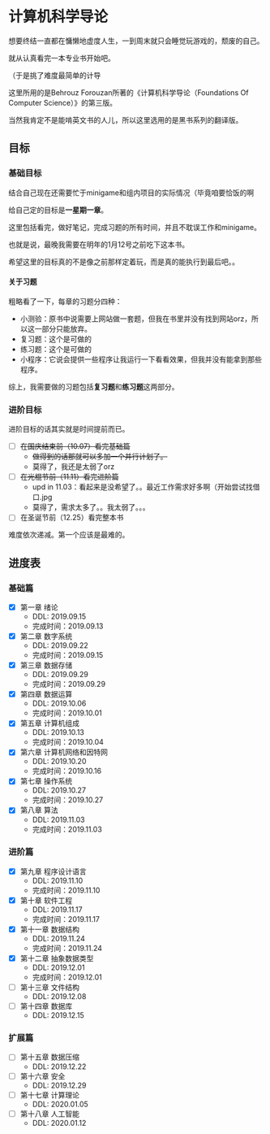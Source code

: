 # 计算机科学导论

想要终结一直都在慵懒地虚度人生，一到周末就只会睡觉玩游戏的，颓废的自己。

就从认真看完一本专业书开始吧。

（于是挑了难度最简单的计导

这里所用的是Behrouz Forouzan所著的《计算机科学导论（Foundations Of Computer Science）》的第三版。

当然我肯定不是能啃英文书的人儿，所以这里选用的是黑书系列的翻译版。

## 目标

### 基础目标

结合自己现在还需要忙于minigame和组内项目的实际情况（毕竟咱要恰饭的啊

给自己定的目标是**一星期一章**。

这里包括看完，做好笔记，完成习题的所有时间，并且不耽误工作和minigame。

也就是说，最晚我需要在明年的1月12号之前吃下这本书。

希望这里的目标真的不是像之前那样定着玩，而是真的能执行到最后吧。。

#### 关于习题

粗略看了一下，每章的习题分四种：

+ 小测验：原书中说需要上网站做一套题，但我在书里并没有找到网站orz，所以这一部分只能放弃。
+ 复习题：这个是可做的
+ 练习题：这个是可做的
+ 小程序：它说会提供一些程序让我运行一下看看效果，但我并没有能拿到那些程序。

综上，我需要做的习题包括**复习题**和**练习题**这两部分。

### 进阶目标

进阶目标的话其实就是时间提前而已。

+ [ ] ~~在国庆结束前（10.07）看完基础篇~~
  + ~~做得到的话那就可以多加一个并行计划了。~~
  + 莫得了，我还是太弱了orz
+ [ ] ~~在光棍节前（11.11）看完进阶篇~~
  + upd in 11.03：看起来是没希望了。。最近工作需求好多啊（开始尝试找借口.jpg
  + 莫得了，需求太多了。。我太弱了。。。
+ [ ] 在圣诞节前（12.25）看完整本书

难度依次递减。第一个应该是最难的。

## 进度表

### 基础篇

+ [x] 第一章 绪论
  + DDL: 2019.09.15
  + 完成时间：2019.09.13
+ [x] 第二章 数字系统
  + DDL: 2019.09.22
  + 完成时间：2019.09.15
+ [x] 第三章 数据存储
  + DDL: 2019.09.29
  + 完成时间：2019.09.29
+ [x] 第四章 数据运算
  + DDL: 2019.10.06
  + 完成时间：2019.10.01
+ [x] 第五章 计算机组成
  + DDL: 2019.10.13
  + 完成时间：2019.10.04
+ [x] 第六章 计算机网络和因特网
  + DDL: 2019.10.20
  + 完成时间：2019.10.16
+ [x] 第七章 操作系统
  + DDL: 2019.10.27
  + 完成时间：2019.10.27
+ [x] 第八章 算法
  + DDL: 2019.11.03
  + 完成时间：2019.11.03

### 进阶篇

+ [x] 第九章 程序设计语言
  + DDL: 2019.11.10
  + 完成时间：2019.11.10
+ [x] 第十章 软件工程
  + DDL: 2019.11.17
  + 完成时间：2019.11.17
+ [x] 第十一章 数据结构
  + DDL: 2019.11.24
  + 完成时间：2019.11.24
+ [x] 第十二章 抽象数据类型
  + DDL: 2019.12.01
  + 完成时间：2019.12.01
+ [ ] 第十三章 文件结构
  + DDL: 2019.12.08
+ [ ] 第十四章 数据库
  + DDL: 2019.12.15

### 扩展篇

+ [ ] 第十五章 数据压缩
  + DDL: 2019.12.22
+ [ ] 第十六章 安全
  + DDL: 2019.12.29
+ [ ] 第十七章 计算理论
  + DDL: 2020.01.05
+ [ ] 第十八章 人工智能
  + DDL: 2020.01.12